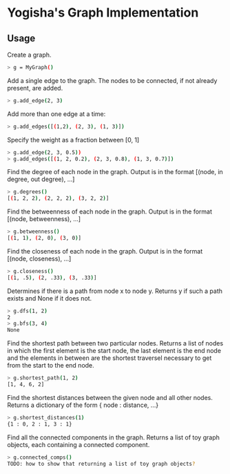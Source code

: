 Yogisha's Graph Implementation
=========

Usage
--------------
Create a graph.

```sh
> g = MyGraph()
```

Add a single edge to the graph. The nodes to be connected, if not already present, are added.

```sh
> g.add_edge(2, 3)
```

Add more than one edge at a time:

```sh
> g.add_edges([(1,2), (2, 3), (1, 3)])
```

Specify the weight as a fraction between [0, 1]

```sh
> g.add_edge(2, 3, 0.5))
> g.add_edges([(1, 2, 0.2), (2, 3, 0.8), (1, 3, 0.7)])
```

Find the degree of each node in the graph. Output is in the format [(node, in degree, out degree), ...]

```sh
> g.degrees()
[(1, 2, 2), (2, 2, 2), (3, 2, 2)]
```

Find the betweenness of each node in the graph. Output is in the format [(node, betweenness), ...]

```sh
> g.betweenness()
[(1, 1), (2, 0), (3, 0)]
```

Find the closeness of each node in the graph. Output is in the format [(node, closeness), ...]

```sh
> g.closeness()
[(1, .5), (2, .33), (3, .33)]
```

Determines if there is a path from node x to node y. Returns y if such a path exists and None if it does not. 

```sh
> g.dfs(1, 2)
2
> g.bfs(3, 4)
None
```

Find the shortest path between two particular nodes. Returns a list of nodes in which the first element is the start node, the last element is the end node and the elements in between are the shortest traversel necessary to get from the start to the end node.

```sh
> g.shortest_path(1, 2)
[1, 4, 6, 2]
```

Find the shortest distances between the given node and all other nodes. Returns a dictionary of the form { node : distance, ...}

```sh
> g.shortest_distances(1)
{1 : 0, 2 : 1, 3 : 1}
```

Find all the connected components in the graph. Returns a list of toy graph objects, each containing a connected component.

```sh
> g.connected_comps()
TODO: how to show that returning a list of toy graph objects?
```

